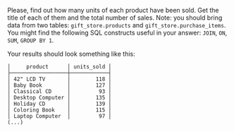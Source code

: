 Please, find out how many units of each product have been sold.  Get the
title of each of them and the total number of sales.  Note: you should
bring data from two tables: `gift_store.products` and
`gift_store.purchase_items`.  You might find the following SQL constructs
useful in your answer: `JOIN`, `ON`, `SUM`, `GROUP BY 1`.
  
Your results should look something like this:
```
│     product      │ units_sold │
├──────────────────┼────────────┤
│ 42" LCD TV       │        118 │
│ Baby Book        │        127 │
│ Classical CD     │         93 │
│ Desktop Computer │        135 │
│ Holiday CD       │        139 │
│ Coloring Book    │        115 │
│ Laptop Computer  │         97 │
(...)
```
